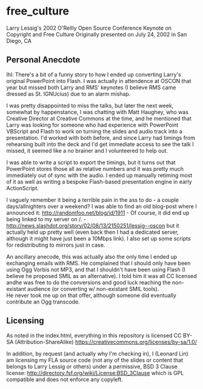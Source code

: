 free_culture
============

Larry Lessig's 2002 O'Reilly Open Source Conference Keynote on Copyright and Free Culture
Originally presented on July 24, 2002 in San Diego, CA


Personal Anecdote
-----------------
lhl: There's a bit of a funny story to how I ended up converting Larry's original PowerPoint into Flash.
I was actually in attendence at OSCON that year but missed both Larry and RMS' keynotes (I believe RMS
came dressed as St. IGNUcius) due to an alarm mishap.

I was pretty disappointed to miss the talks, but later the next week, somewhat by happenstance, I was 
chatting with Matt Haughey, who was Creative Director at Creative Commons at the time, and he mentioned that
Larry was looking for someone who had experience with PowerPoint VBScript and Flash to work on turning the 
slides and audio track into a presentation.  I'd worked with both before, and since Larry had timings from
rehearsing built into the deck and I'd get immediate access to see the talk I missed, it seemed like a no
brainer and I volunteered to help out.

I was able to write a script to export the timings, but it turns out that PowerPoint stores those all as
relative numbers and it was pretty much immediately out of sync with the audio.  I ended up manually 
retiming most of it as well as writing a bespoke Flash-based presentation engine in early ActionScript.

I vaguely remember it being a terrible pain in the ass to do - a couple days/allnighters over a weekend?
I was able to find an old blog-post where I announced it: http://randomfoo.net/blog/id/1911 - Of course, 
it did end up being linked to my server on /. - http://news.slashdot.org/story/02/08/13/2150251/lessig--oscon 
but it actually held up pretty well (even back then I had a dedicated server, although it might have just
been a 10Mbps link). I also set up some scripts for redistributing to mirrors just in case.

An ancillary anecode, this was actually also the only time I ended up exchanging emails with RMS. He 
complained that I should only have been using Ogg Vorbis not MP3, and that I shouldn't have been using Flash 
(I believe he proposed SMIL as an alternative).  I told him it was all CC licensed andhe was free to do the 
conversions and good luck reaching the non-existant audience (or converting w/ non-existant SMIL tools).  
He never took me up on that offer, although someone did eventually contribute an Ogg transcode.


Licensing
---------
As noted in the index.html, everything in this repository is licensed CC BY-SA (Attribution-ShareAlike)
https://creativecommons.org/licenses/by-sa/1.0/

In addition, by request (and actually why I'm checking in), I (Leonard Lin) am licensing my FLA source code
(not any of the slides or content that belongs to Larry Lessig or others) under a permissive, BSD 3 Clause
license: http://directory.fsf.org/wiki/License:BSD_3Clause which is GPL compatible and does not enforce any
copyleft.
